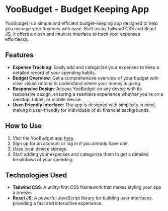 # YooBudget - Budget Keeping App

YooBudget is a simple and efficient budget-keeping app designed to help you manage your finances with ease. Built using Tailwind CSS and React JS, it offers a clean and intuitive interface to track your expenses effortlessly.

## Features

- **Expense Tracking**: Easily add and categorize your expenses to keep a detailed record of your spending habits.
- **Budget Overview**: Get a comprehensive overview of your budget with clear visualizations to understand where your money is going.
- **Responsive Design**: Access YooBudget on any device with its responsive design, ensuring a seamless experience whether you're on a desktop, tablet, or mobile device.
- **User-Friendly Interface**: The app is designed with simplicity in mind, making it user-friendly for individuals of all financial backgrounds.

## How to Use

1. Visit the YooBudget app [here](https://yoobudget.vercel.app/).
2. Sign up for an account or log in if you already have one.
3. Uses local device storage.
4. Start adding your expenses and categorize them to get a detailed breakdown of your spending.

## Technologies Used

- **Tailwind CSS**: A utility-first CSS framework that makes styling your app a breeze.
- **React JS**: A powerful JavaScript library for building user interfaces, providing a fast and interactive experience.

